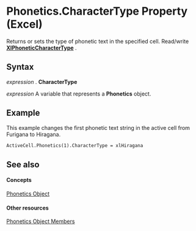 
# Phonetics.CharacterType Property (Excel)

Returns or sets the type of phonetic text in the specified cell. Read/write  **[XlPhoneticCharacterType](232f6d38-4d4e-8c37-4d40-185bf8b587f3.md)** .


## Syntax

 _expression_ . **CharacterType**

 _expression_ A variable that represents a **Phonetics** object.


## Example

This example changes the first phonetic text string in the active cell from Furigana to Hiragana.


```vb
ActiveCell.Phonetics(1).CharacterType = xlHiragana
```


## See also


#### Concepts


[Phonetics Object](77c0c55c-a181-c68a-24ed-e6bcaf514663.md)
#### Other resources


[Phonetics Object Members](80fd2a10-1727-b652-5f81-6143ae8bead3.md)

